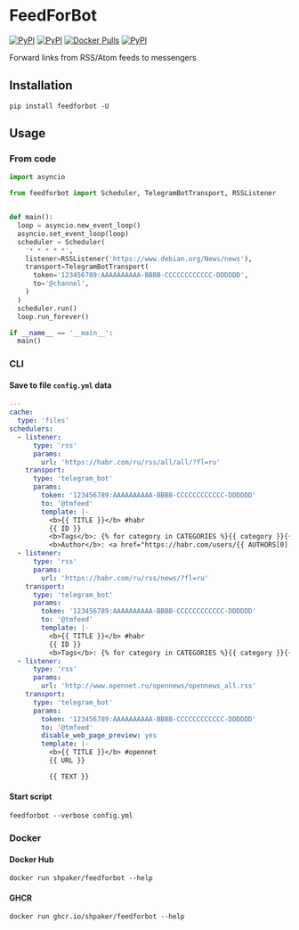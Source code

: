 FeedForBot
==========

[![PyPI](https://img.shields.io/pypi/v/feedforbot.svg)](https://pypi.python.org/pypi/feedforbot)
[![PyPI](https://img.shields.io/pypi/dm/feedforbot.svg)](https://pypi.python.org/pypi/feedforbot)
[![Docker Pulls](https://img.shields.io/docker/pulls/shpaker/feedforbot)](https://hub.docker.com/r/shpaker/feedforbot)
[![PyPI](https://img.shields.io/badge/code%20style-black-000000.svg)](href="https://github.com/psf/black)

Forward links from RSS/Atom feeds to messengers

Installation
------------

```commandline
pip install feedforbot -U
```

Usage
-----

### From code

```python
import asyncio

from feedforbot import Scheduler, TelegramBotTransport, RSSListener


def main():
  loop = asyncio.new_event_loop()
  asyncio.set_event_loop(loop)
  scheduler = Scheduler(
    '* * * * *',
    listener=RSSListener('https://www.debian.org/News/news'),
    transport=TelegramBotTransport(
      token='123456789:AAAAAAAAAA-BBBB-CCCCCCCCCCCC-DDDDDD',
      to='@channel',
    )
  )
  scheduler.run()
  loop.run_forever()

if __name__ == '__main__':
  main()
```

### CLI

#### Save to file `config.yml` data

```yaml  
---
cache:
  type: 'files'
schedulers:
  - listener:
      type: 'rss'
      params:
        url: 'https://habr.com/ru/rss/all/all/?fl=ru'
    transport:
      type: 'telegram_bot'
      params:
        token: '123456789:AAAAAAAAAA-BBBB-CCCCCCCCCCCC-DDDDDD'
        to: '@tmfeed'
        template: |-
          <b>{{ TITLE }}</b> #habr
          {{ ID }}
          <b>Tags</b>: {% for category in CATEGORIES %}{{ category }}{{ ", " if not loop.last else "" }}{% endfor %}
          <b>Author</b>: <a href="https://habr.com/users/{{ AUTHORS[0] }}">{{ AUTHORS[0] }}</a>
  - listener:
      type: 'rss'
      params:
        url: 'https://habr.com/ru/rss/news/?fl=ru'
    transport:
      type: 'telegram_bot'
      params:
        token: '123456789:AAAAAAAAAA-BBBB-CCCCCCCCCCCC-DDDDDD'
        to: '@tmfeed'
        template: |-
          <b>{{ TITLE }}</b> #habr
          {{ ID }}
          <b>Tags</b>: {% for category in CATEGORIES %}{{ category }}{{ ", " if not loop.last else "" }}{% endfor %}
  - listener:
      type: 'rss'
      params:
        url: 'http://www.opennet.ru/opennews/opennews_all.rss'
    transport:
      type: 'telegram_bot'
      params:
        token: '123456789:AAAAAAAAAA-BBBB-CCCCCCCCCCCC-DDDDDD'
        to: '@tmfeed'
        disable_web_page_preview: yes
        template: |-
          <b>{{ TITLE }}</b> #opennet
          {{ URL }}

          {{ TEXT }}
```

#### Start script

```commandline
feedforbot --verbose config.yml
```

### Docker 

#### Docker Hub

```commandline
docker run shpaker/feedforbot --help
```

#### GHCR

```commandline
docker run ghcr.io/shpaker/feedforbot --help
```
